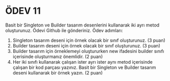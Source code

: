 # ÖDEV 11

Basit bir Singleton ve Builder tasarım desenlerini kullanarak iki ayrı metod oluşturunuz. Ödevi Github ile
gönderiniz.
Ödev adımları:
1. Singleton tasarım deseni için örnek olacak bir sınıf oluşturunuz. (3 puan)
2. Builder tasarım deseni için örnek olacak bir sınıf oluşturunuz. (3 puan)
3. Builder tasarım için örneklemeyi oluştururken new ifadesini builder sınıfı içerisinde oluşturmanız
önemlidir. (2 puan)
4. Her iki sınıfı kullanarak çalışan ister ayrı ister aynı metod içerisinde çalışan bir kod parçası yazınız.
Basit bir Singleton ve Builder tasarım deseni kullanarak bir örnek yazın. (2 puan)
